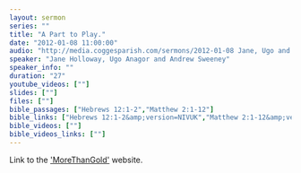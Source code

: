 ```yaml
---
layout: sermon
series: ""
title: "A Part to Play."
date: "2012-01-08 11:00:00"
audio: "http://media.coggesparish.com/sermons/2012-01-08 Jane, Ugo and Andrew.mp3"
speaker: "Jane Holloway, Ugo Anagor and Andrew Sweeney"
speaker_info: ""
duration: "27"
youtube_videos: [""]
slides: [""]
files: [""]
bible_passages: ["Hebrews 12:1-2","Matthew 2:1-12"]
bible_links: ["Hebrews 12:1-2&amp;version=NIVUK","Matthew 2:1-12&amp;version=NIVUK"]
bible_videos: [""]
bible_videos_links: [""]
---
```


Link to the ['MoreThanGold'](http://www.morethangold.org.uk "Opens a link to the 'MoreThanGold' website.") website.
